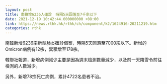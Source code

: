```yaml
---
layout: post
title: 南韓增6236人確診　時隔5天回落至7千宗以下
date: 2021-12-19 10:42:44.000000000 +08:00
link: https://news.rthk.hk/rthk/ch/component/k2/1624916-20211219.htm
categories: rthk
---
```


南韓新增6236宗新型肺炎確診個案，時隔5天回落至7000宗以下。新增的Omicron病例有12宗，累積增至178宗。

韓聯社報道，新增病例減少主要是因為週末檢測數量減少，以及前一天降雪令前往檢測的人數減少。

另外，新增78宗死亡病例，累計4722名患者不治。
